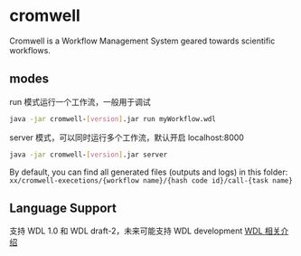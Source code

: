 # cromwell

Cromwell is a Workflow Management System geared towards scientific workflows.

## modes

run 模式运行一个工作流，一般用于调试

```bash
java -jar cromwell-[version].jar run myWorkflow.wdl
```

server 模式，可以同时运行多个工作流，默认开启 localhost:8000

```bash
java -jar cromwell-[version].jar server
```

By default, you can find all generated files (outputs and logs) in this folder:
`xx/cromwell-execetions/{workflow name}/{hash code id}/call-{task name}`

## Language Support

支持 WDL 1.0 和 WDL draft-2，未来可能支持 WDL development
[WDL 相关介绍](../language/WDL.md)
